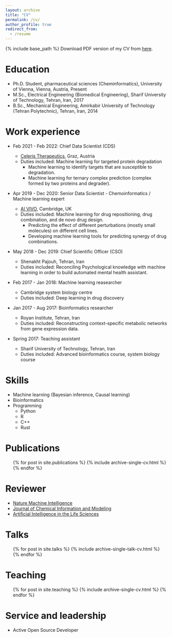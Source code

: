 ```yaml
---
layout: archive
title: "CV"
permalink: /cv/
author_profile: true
redirect_from:
  - /resume
---
```


{% include base_path %}
Download PDF version of my CV from [here](https://hfooladi.github.io//files/CV_Hosein_Fooladi.pdf).

Education
======

* Ph.D. Student, pharmaceutical sciences (Cheminformatics), University of Vienna, Vienna, Austria, Present
* M.Sc., Electrical Engineering (Biomedical Engineering), Sharif University of Technology, Tehran, Iran, 2017
* B.Sc., Mechanical Engineering, Amirkabir University of Technology (Tehran Polytechnic), Tehran, Iran, 2014

Work experience
======

* Feb 2021 - Feb 2022: Chief Data Scientist (CDS)
  * [Celeris Therapeutics](https://celeristx.com/), Graz, Austria
  * Duties included: Machine learning for targeted protein degradation
    * Machine learning to identify targets that are susceptible to degradation.
    * Machine learning for ternary complex prediction (complex formed by two proteins and degrader).

* Apr 2019 - Dec 2020: Senior Data Scientist - Chemoinformatics / Machine learning expert
  * [AI VIVO](http://www.aivivo.co/), Cambridge, UK
  * Duties included: Machine learning for drug repositioning, drug combination, and de novo drug design.
    * Predicting the effect of different perturbations (mostly small molecules) on different cell lines. 
    * Developing machine learning tools for predicting synergy of drug combinations.
  
* May 2018 - Dec 2019: Chief Scientific Officer (CSO)
  * Shenakht Pajouh, Tehran, Iran
  * Duties included: Reconciling Psychological knowledge with machine learning in order to build automated mental health assistant.
  
* Feb 2017 - Jan 2018: Machine learning reasearcher
  * Cambridge system biology centre
  * Duties included: Deep learning in drug discovery
  
* Jan 2017 - Aug 2017: Bioinformatics researcher
  * Royan Institute, Tehran, Iran
  * Duties included: Reconstructing context-specific metabolic networks from gene expression data.
  
* Spring 2017: Teaching assistant
  * Sharif University of Technology, Tehran, Iran
  * Duties included: Advanced bioinformatics course, system biology course
  
Skills
======

* Machine learning (Bayesian inference, Causal learning)
* Bioinformatics
* Programming
  * Python
  * R
  * C++
  * Rust

Publications
======

  <ul>{% for post in site.publications %}
    {% include archive-single-cv.html %}
  {% endfor %}</ul>

Reviewer
======

* [Nature Machine Intelligence](https://www.nature.com/natmachintell/)
* [Journal of Chemical Information and Modeling](https://pubs.acs.org/journal/jcisd8)
* [Artificial Intelligence in the Life Sciences](https://www.sciencedirect.com/journal/artificial-intelligence-in-the-life-sciences)
  
Talks
======

  <ul>{% for post in site.talks %}
    {% include archive-single-talk-cv.html %}
  {% endfor %}</ul>
  
Teaching
======

  <ul>{% for post in site.teaching %}
    {% include archive-single-cv.html %}
  {% endfor %}</ul>
  
Service and leadership
======

* Active Open Source Developer
